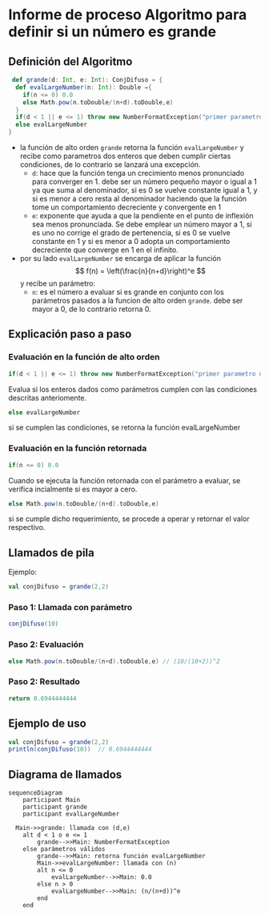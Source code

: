 # Informe de proceso Algoritmo para definir si un número es grande
## Definición del Algoritmo
```Scala
 def grande(d: Int, e: Int): ConjDifuso = {
  def evalLargeNumber(n: Int): Double ={
    if(n <= 0) 0.0
    else Math.pow(n.toDouble/(n+d).toDouble,e)
  }
  if(d < 1 || e <= 1) throw new NumberFormatException("primer parametro debe ser mayor o igual a 1, segundo parametro debe ser mayor a 1")
  else evalLargeNumber
}
```
* la función de alto orden `grande` retorna la función `evalLargeNumber` y recibe como parametros dos enteros que deben cumplir ciertas condiciones, de
lo contrario se lanzará una excepción.
    * `d`: hace que la función tenga un crecimiento menos pronunciado para converger en 1.
        debe ser un número pequeño mayor o igual a 1 ya que suma al denominador, si es 0 se vuelve constante igual a 1,
        y si es menor a cero resta al denominador haciendo que la función tome un comportamiento decreciente y convergente en 1
    * `e`: exponente que ayuda a que la pendiente en el punto de inflexión sea menos pronunciada. 
        Se debe emplear un número mayor a 1, si es uno no corrige el grado de pertenencia, si es 0 se vuelve constante en 1
        y si es menor a 0 adopta un comportamiento decreciente que converge en 1 en el infinito.
* por su lado `evalLargeNumber` se encarga de aplicar la función $$ f(n) = \left(\frac{n}{n+d}\right)^e $$ y recibe un parámetro:
    * `n`: es el número a evaluar si es grande en conjunto con los parámetros pasados a la funcion de alto orden `grande`. debe ser
      mayor a 0, de lo contrario retorna 0.

## Explicación paso a paso

### Evaluación en la función de alto orden

```Scala
if(d < 1 || e <= 1) throw new NumberFormatException("primer parametro debe ser mayor o igual a 1, segundo parametro debe ser mayor a 1")
```
Evalua si los enteros dados como parámetros cumplen con las condiciones descritas anteriomente.

```Scala
else evalLargeNumber
```
si se cumplen las condiciones, se retorna la función evalLargeNumber

### Evaluación en la función retornada
```Scala
if(n <= 0) 0.0
```
Cuando se ejecuta la función retornada con el parámetro a evaluar, se verifica incialmente si es mayor a cero.
```Scala
else Math.pow(n.toDouble/(n+d).toDouble,e)
```
si se cumple dicho requerimiento, se procede a operar y retornar el valor respectivo.

## Llamados de pila 
Ejemplo:
```Scala
val conjDifuso = grande(2,2)
```
### Paso 1: Llamada con parámetro

```Scala
conjDifuso(10)
```
### Paso 2: Evaluación

```Scala
else Math.pow(n.toDouble/(n+d).toDouble,e) // (10/(10+2))^2
```
### Paso 2: Resultado

```Scala
return 0.6944444444
```

## Ejemplo de uso

```Scala
val conjDifuso = grande(2,2)
println(conjDifuso(10))  // 0.6944444444
```



## Diagrama de llamados

```mermaid
sequenceDiagram
    participant Main
    participant grande
    participant evalLargeNumber

  Main->>grande: llamada con (d,e)
    alt d < 1 o e <= 1
        grande-->>Main: NumberFormatException
    else parámetros válidos
        grande-->>Main: retorna función evalLargeNumber
        Main->>evalLargeNumber: llamada con (n)
        alt n <= 0
            evalLargeNumber-->>Main: 0.0
        else n > 0
            evalLargeNumber-->>Main: (n/(n+d))^e
        end
    end

```


